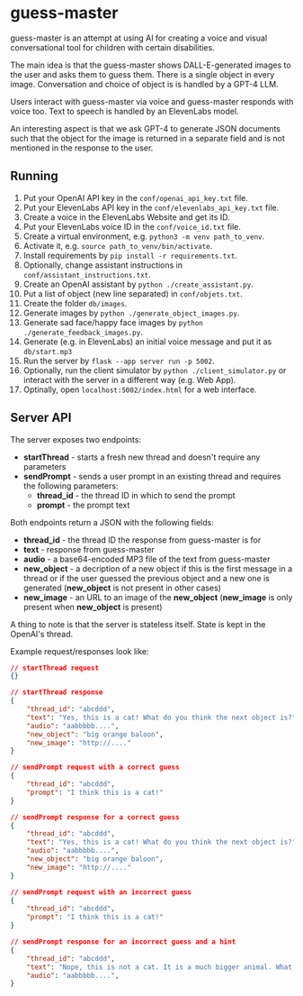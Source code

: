 # guess-master

guess-master is an attempt at using AI for creating a voice and visual conversational tool for children with
certain disabilities.

The main idea is that the guess-master shows DALL-E-generated images to the user and asks them to guess them.
There is a single object in every image. Conversation and choice of object is is handled by a GPT-4 LLM.

Users interact with guess-master via voice and guess-master responds with voice too. Text to speech
is handled by an ElevenLabs model.

An interesting aspect is that we ask GPT-4 to generate JSON documents such that the object
for the image is returned in a separate field and is not mentioned in the response to the user.

## Running
1. Put your OpenAI API key in the `conf/openai_api_key.txt` file.
2. Put your ElevenLabs API key in the `conf/elevenlabs_api_key.txt` file.
3. Create a voice in the ElevenLabs Website and get its ID.
4. Put your ElevenLabs voice ID in the `conf/voice_id.txt` file.
5. Create a virtual environment, e.g. `python3 -m venv path_to_venv`.
6. Activate it, e.g. `source path_to_venv/bin/activate`.
7. Install requirements by `pip install -r requirements.txt`.
8. Optionally, change assistant instructions in `conf/assistant_instructions.txt`.
9. Create an OpenAI assistant by `python ./create_assistant.py`. 
10. Put a list of object (new line separated) in `conf/objets.txt`.
11. Create the folder `db/images`.
12. Generate images by `python ./generate_object_images.py`.
13. Generate sad face/happy face images by `python ./generate_feedback_images.py`.
14. Generate (e.g. in ElevenLabs) an initial voice message and put it as `db/start.mp3`
15. Run the server by `flask --app server run -p 5002`. 
16. Optionally, run the client simulator by `python ./client_simulator.py` or interact with the server in a different way (e.g. Web App).
17. Optinally, open `localhost:5002/index.html` for a web interface.

## Server API

The server exposes two endpoints:
 - **startThread** - starts a fresh new thread and doesn't require any parameters
 - **sendPrompt** - sends a user prompt in an existing thread and requires the following parameters:
    - **thread_id** - the thread ID in which to send the prompt
    - **prompt** - the prompt text

Both endpoints return a JSON with the following fields:
 - **thread_id** - the thread ID the response from guess-master is for
 - **text** - response from guess-master
 - **audio** - a base64-encoded MP3 file of the text from guess-master
 - **new_object** - a decription of a new object if this is the first message in a thread or if the user guessed the previous object and a new one is generated (**new_object** is not present in other cases)
 - **new_image** - an URL to an image of the **new_object** (**new_image** is only present when **new_object** is present)

A thing to note is that the server is stateless itself. State is kept in the OpenAI's thread.

Example request/responses look like:

```json
// startThread request
{}

// startThread response
{
    "thread_id": "abcddd",
    "text": "Yes, this is a cat! What do you think the next object is?",
    "audio": "aabbbbb....",
    "new_object": "big orange baloon",
    "new_image": "http://...."
}
```

```json
// sendPrompt request with a correct guess 
{
    "thread_id": "abcddd",
    "prompt": "I think this is a cat!"
}

// sendPrompt response for a correct guess
{
    "thread_id": "abcddd",
    "text": "Yes, this is a cat! What do you think the next object is?",
    "audio": "aabbbbb....",
    "new_object": "big orange baloon",
    "new_image": "http://...."
}
```

```json
// sendPrompt request with an incorrect guess 
{
    "thread_id": "abcddd",
    "prompt": "I think this is a cat!"
}

// sendPrompt response for an incorrect guess and a hint
{
    "thread_id": "abcddd",
    "text": "Nope, this is not a cat. It is a much bigger animal. What do you think it is?",
    "audio": "aabbbbb....",
}
```
